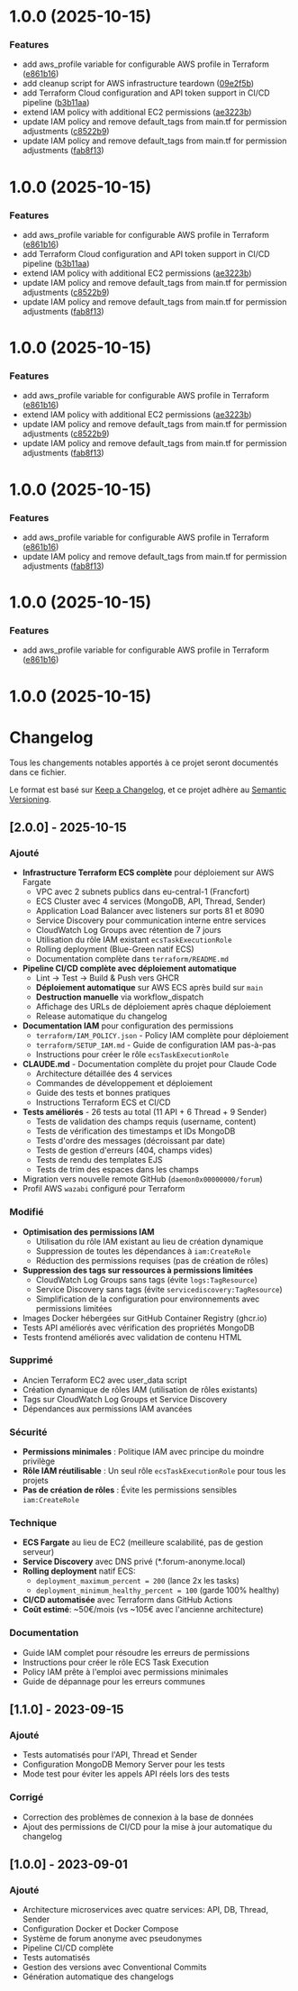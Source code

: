 # 1.0.0 (2025-10-15)


### Features

* add aws_profile variable for configurable AWS profile in Terraform ([e861b16](https://github.com/Daemon0x00000000/forum/commit/e861b1667c5fc68fc4e75cbe5c5a541e7ad8d814))
* add cleanup script for AWS infrastructure teardown ([09e2f5b](https://github.com/Daemon0x00000000/forum/commit/09e2f5bd3556fb48bcd3a901f8b5c068a0422f4a))
* add Terraform Cloud configuration and API token support in CI/CD pipeline ([b3b11aa](https://github.com/Daemon0x00000000/forum/commit/b3b11aaad26c710ff9e8975844031bfca1a81ab8))
* extend IAM policy with additional EC2 permissions ([ae3223b](https://github.com/Daemon0x00000000/forum/commit/ae3223b023f582e011363e77a91bda97ce3b3713))
* update IAM policy and remove default_tags from main.tf for permission adjustments ([c8522b9](https://github.com/Daemon0x00000000/forum/commit/c8522b956b2d7896d24d810b13d590c4bd22d6d7))
* update IAM policy and remove default_tags from main.tf for permission adjustments ([fab8f13](https://github.com/Daemon0x00000000/forum/commit/fab8f1305f885371b818305c4ca6ea9a704330c9))



# 1.0.0 (2025-10-15)


### Features

* add aws_profile variable for configurable AWS profile in Terraform ([e861b16](https://github.com/Daemon0x00000000/forum/commit/e861b1667c5fc68fc4e75cbe5c5a541e7ad8d814))
* add Terraform Cloud configuration and API token support in CI/CD pipeline ([b3b11aa](https://github.com/Daemon0x00000000/forum/commit/b3b11aaad26c710ff9e8975844031bfca1a81ab8))
* extend IAM policy with additional EC2 permissions ([ae3223b](https://github.com/Daemon0x00000000/forum/commit/ae3223b023f582e011363e77a91bda97ce3b3713))
* update IAM policy and remove default_tags from main.tf for permission adjustments ([c8522b9](https://github.com/Daemon0x00000000/forum/commit/c8522b956b2d7896d24d810b13d590c4bd22d6d7))
* update IAM policy and remove default_tags from main.tf for permission adjustments ([fab8f13](https://github.com/Daemon0x00000000/forum/commit/fab8f1305f885371b818305c4ca6ea9a704330c9))



# 1.0.0 (2025-10-15)


### Features

* add aws_profile variable for configurable AWS profile in Terraform ([e861b16](https://github.com/Daemon0x00000000/forum/commit/e861b1667c5fc68fc4e75cbe5c5a541e7ad8d814))
* extend IAM policy with additional EC2 permissions ([ae3223b](https://github.com/Daemon0x00000000/forum/commit/ae3223b023f582e011363e77a91bda97ce3b3713))
* update IAM policy and remove default_tags from main.tf for permission adjustments ([c8522b9](https://github.com/Daemon0x00000000/forum/commit/c8522b956b2d7896d24d810b13d590c4bd22d6d7))
* update IAM policy and remove default_tags from main.tf for permission adjustments ([fab8f13](https://github.com/Daemon0x00000000/forum/commit/fab8f1305f885371b818305c4ca6ea9a704330c9))



# 1.0.0 (2025-10-15)


### Features

* add aws_profile variable for configurable AWS profile in Terraform ([e861b16](https://github.com/Daemon0x00000000/forum/commit/e861b1667c5fc68fc4e75cbe5c5a541e7ad8d814))
* update IAM policy and remove default_tags from main.tf for permission adjustments ([fab8f13](https://github.com/Daemon0x00000000/forum/commit/fab8f1305f885371b818305c4ca6ea9a704330c9))



# 1.0.0 (2025-10-15)


### Features

* add aws_profile variable for configurable AWS profile in Terraform ([e861b16](https://github.com/Daemon0x00000000/forum/commit/e861b1667c5fc68fc4e75cbe5c5a541e7ad8d814))



# 1.0.0 (2025-10-15)



# Changelog

Tous les changements notables apportés à ce projet seront documentés dans ce fichier.

Le format est basé sur [Keep a Changelog](https://keepachangelog.com/fr/1.0.0/),
et ce projet adhère au [Semantic Versioning](https://semver.org/spec/v2.0.0.html).

## [2.0.0] - 2025-10-15

### Ajouté
- **Infrastructure Terraform ECS complète** pour déploiement sur AWS Fargate
  - VPC avec 2 subnets publics dans eu-central-1 (Francfort)
  - ECS Cluster avec 4 services (MongoDB, API, Thread, Sender)
  - Application Load Balancer avec listeners sur ports 81 et 8090
  - Service Discovery pour communication interne entre services
  - CloudWatch Log Groups avec rétention de 7 jours
  - Utilisation du rôle IAM existant `ecsTaskExecutionRole`
  - Rolling deployment (Blue-Green natif ECS)
  - Documentation complète dans `terraform/README.md`
- **Pipeline CI/CD complète avec déploiement automatique**
  - Lint → Test → Build & Push vers GHCR
  - **Déploiement automatique** sur AWS ECS après build sur `main`
  - **Destruction manuelle** via workflow_dispatch
  - Affichage des URLs de déploiement après chaque déploiement
  - Release automatique du changelog
- **Documentation IAM** pour configuration des permissions
  - `terraform/IAM_POLICY.json` - Policy IAM complète pour déploiement
  - `terraform/SETUP_IAM.md` - Guide de configuration IAM pas-à-pas
  - Instructions pour créer le rôle `ecsTaskExecutionRole`
- **CLAUDE.md** - Documentation complète du projet pour Claude Code
  - Architecture détaillée des 4 services
  - Commandes de développement et déploiement
  - Guide des tests et bonnes pratiques
  - Instructions Terraform ECS et CI/CD
- **Tests améliorés** - 26 tests au total (11 API + 6 Thread + 9 Sender)
  - Tests de validation des champs requis (username, content)
  - Tests de vérification des timestamps et IDs MongoDB
  - Tests d'ordre des messages (décroissant par date)
  - Tests de gestion d'erreurs (404, champs vides)
  - Tests de rendu des templates EJS
  - Tests de trim des espaces dans les champs
- Migration vers nouvelle remote GitHub (`daemon0x00000000/forum`)
- Profil AWS `wazabi` configuré pour Terraform

### Modifié
- **Optimisation des permissions IAM**
  - Utilisation du rôle IAM existant au lieu de création dynamique
  - Suppression de toutes les dépendances à `iam:CreateRole`
  - Réduction des permissions requises (pas de création de rôles)
- **Suppression des tags sur ressources à permissions limitées**
  - CloudWatch Log Groups sans tags (évite `logs:TagResource`)
  - Service Discovery sans tags (évite `servicediscovery:TagResource`)
  - Simplification de la configuration pour environnements avec permissions limitées
- Images Docker hébergées sur GitHub Container Registry (ghcr.io)
- Tests API améliorés avec vérification des propriétés MongoDB
- Tests frontend améliorés avec validation de contenu HTML

### Supprimé
- Ancien Terraform EC2 avec user_data script
- Création dynamique de rôles IAM (utilisation de rôles existants)
- Tags sur CloudWatch Log Groups et Service Discovery
- Dépendances aux permissions IAM avancées

### Sécurité
- **Permissions minimales** : Politique IAM avec principe du moindre privilège
- **Rôle IAM réutilisable** : Un seul rôle `ecsTaskExecutionRole` pour tous les projets
- **Pas de création de rôles** : Évite les permissions sensibles `iam:CreateRole`

### Technique
- **ECS Fargate** au lieu de EC2 (meilleure scalabilité, pas de gestion serveur)
- **Service Discovery** avec DNS privé (*.forum-anonyme.local)
- **Rolling deployment** natif ECS:
  - `deployment_maximum_percent = 200` (lance 2x les tasks)
  - `deployment_minimum_healthy_percent = 100` (garde 100% healthy)
- **CI/CD automatisée** avec Terraform dans GitHub Actions
- **Coût estimé**: ~50€/mois (vs ~105€ avec l'ancienne architecture)

### Documentation
- Guide IAM complet pour résoudre les erreurs de permissions
- Instructions pour créer le rôle ECS Task Execution
- Policy IAM prête à l'emploi avec permissions minimales
- Guide de dépannage pour les erreurs communes

## [1.1.0] - 2023-09-15

### Ajouté
- Tests automatisés pour l'API, Thread et Sender
- Configuration MongoDB Memory Server pour les tests
- Mode test pour éviter les appels API réels lors des tests

### Corrigé
- Correction des problèmes de connexion à la base de données
- Ajout des permissions de CI/CD pour la mise à jour automatique du changelog

## [1.0.0] - 2023-09-01

### Ajouté
- Architecture microservices avec quatre services: API, DB, Thread, Sender
- Configuration Docker et Docker Compose
- Système de forum anonyme avec pseudonymes
- Pipeline CI/CD complète
- Tests automatisés
- Gestion des versions avec Conventional Commits
- Génération automatique des changelogs 